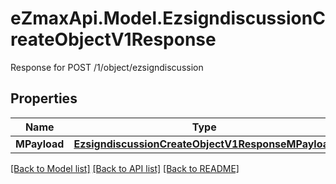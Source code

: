 # eZmaxApi.Model.EzsigndiscussionCreateObjectV1Response
Response for POST /1/object/ezsigndiscussion

## Properties

Name | Type | Description | Notes
------------ | ------------- | ------------- | -------------
**MPayload** | [**EzsigndiscussionCreateObjectV1ResponseMPayload**](EzsigndiscussionCreateObjectV1ResponseMPayload.md) |  | 

[[Back to Model list]](../README.md#documentation-for-models) [[Back to API list]](../README.md#documentation-for-api-endpoints) [[Back to README]](../README.md)

